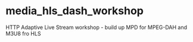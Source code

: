 # media_hls_dash_workshop
HTTP Adaptive Live Stream workshop - build up MPD for MPEG-DAH and M3U8 fro HLS
